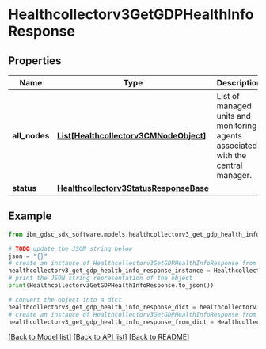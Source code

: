 # Healthcollectorv3GetGDPHealthInfoResponse


## Properties

Name | Type | Description | Notes
------------ | ------------- | ------------- | -------------
**all_nodes** | [**List[Healthcollectorv3CMNodeObject]**](Healthcollectorv3CMNodeObject.md) | List of managed units and monitoring agents associated with the central manager. | [optional] 
**status** | [**Healthcollectorv3StatusResponseBase**](Healthcollectorv3StatusResponseBase.md) |  | [optional] 

## Example

```python
from ibm_gdsc_sdk_software.models.healthcollectorv3_get_gdp_health_info_response import Healthcollectorv3GetGDPHealthInfoResponse

# TODO update the JSON string below
json = "{}"
# create an instance of Healthcollectorv3GetGDPHealthInfoResponse from a JSON string
healthcollectorv3_get_gdp_health_info_response_instance = Healthcollectorv3GetGDPHealthInfoResponse.from_json(json)
# print the JSON string representation of the object
print(Healthcollectorv3GetGDPHealthInfoResponse.to_json())

# convert the object into a dict
healthcollectorv3_get_gdp_health_info_response_dict = healthcollectorv3_get_gdp_health_info_response_instance.to_dict()
# create an instance of Healthcollectorv3GetGDPHealthInfoResponse from a dict
healthcollectorv3_get_gdp_health_info_response_from_dict = Healthcollectorv3GetGDPHealthInfoResponse.from_dict(healthcollectorv3_get_gdp_health_info_response_dict)
```
[[Back to Model list]](../README.md#documentation-for-models) [[Back to API list]](../README.md#documentation-for-api-endpoints) [[Back to README]](../README.md)


